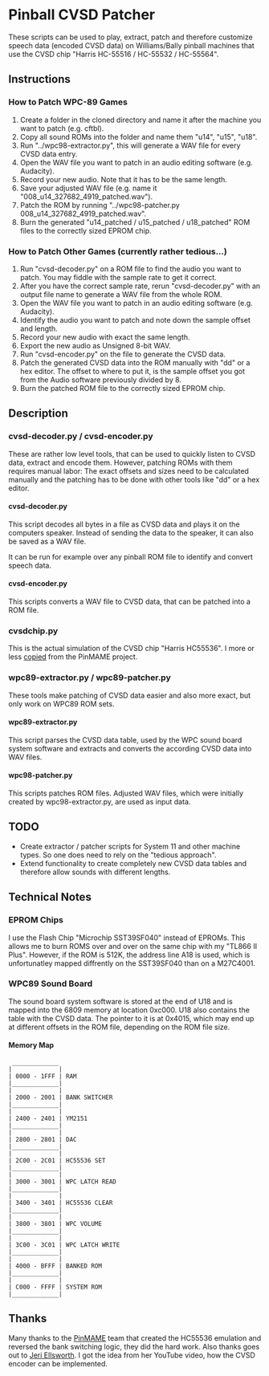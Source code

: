 # Pinball CVSD Patcher

These scripts can be used to play, extract, patch and therefore customize speech data (encoded CVSD data) on Williams/Bally pinball machines that use the CVSD chip "Harris HC-55516 / HC-55532 / HC-55564".

## Instructions
### How to Patch WPC-89 Games
1. Create a folder in the cloned directory and name it after the machine you want to patch (e.g. cftbl).
2. Copy all sound ROMs into the folder and name them "u14", "u15", "u18".
3. Run "../wpc98-extractor.py", this will generate a WAV file for every CVSD data entry.
4. Open the WAV file you want to patch in an audio editing software (e.g. Audacity).
5. Record your new audio. Note that it has to be the same length.
6. Save your adjusted WAV file (e.g. name it "008_u14_327682_4919_patched.wav").
7. Patch the ROM by running "../wpc98-patcher.py 008_u14_327682_4919_patched.wav".
8. Burn the generated "u14_patched / u15_patched / u18_patched" ROM files to the correctly sized EPROM chip.

### How to Patch Other Games (currently rather tedious...)
1. Run "cvsd-decoder.py" on a ROM file to find the audio you want to patch. You may fiddle with the sample rate to get it correct.
2. After you have the correct sample rate, rerun "cvsd-decoder.py" with an output file name to generate a WAV file from the whole ROM.
3. Open the WAV file you want to patch in an audio editing software (e.g. Audacity).
4. Identify the audio you want to patch and note down the sample offset and length.
5. Record your new audio with exact the same length.
6. Export the new audio as Unsigned 8-bit WAV.
7. Run "cvsd-encoder.py" on the file to generate the CVSD data.
8. Patch the generated CVSD data into the ROM manually with "dd" or a hex editor.
   The offset to where to put it, is the sample offset you got from the Audio software previously divided by 8.
9. Burn the patched ROM file to the correctly sized EPROM chip.

## Description
### cvsd-decoder.py / cvsd-encoder.py
These are rather low level tools, that can be used to quickly listen to CVSD data, extract and encode them.
However, patching ROMs with them requires manual labor: The exact offsets and sizes need to be calculated manually
and the patching has to be done with other tools like "dd" or a hex editor.

#### cvsd-decoder.py
This script decodes all bytes in a file as CVSD data and plays it on the computers speaker.
Instead of sending the data to the speaker, it can also be saved as a WAV file.

It can be run for example over any pinball ROM file to identify and convert speech data.

#### cvsd-encoder.py
This scripts converts a WAV file to CVSD data, that can be patched into a ROM file.

### cvsdchip.py
This is the actual simulation of the CVSD chip "Harris HC55536". I more or less [copied](https://github.com/vpinball/pinmame/blob/master/src/sound/hc55516.c) from the PinMAME project.

### wpc89-extractor.py / wpc89-patcher.py
These tools make patching of CVSD data easier and also more exact, but only work on WPC89 ROM sets.

#### wpc89-extractor.py
This script parses the CVSD data table, used by the WPC sound board system software and extracts and converts the according CVSD data into WAV files.

#### wpc98-patcher.py
This scripts patches ROM files. Adjusted WAV files, which were initially created by wpc98-extractor.py, are used as input data.

## TODO
- Create extractor / patcher scripts for System 11 and other machine types. So one does need to rely on the "tedious approach".
- Extend functionality to create completely new CVSD data tables and therefore allow sounds with different lengths.

## Technical Notes
### EPROM Chips
I use the Flash Chip "Microchip SST39SF040" instead of EPROMs. This allows me to burn ROMS over and over on the same chip with my "TL866 II Plus".
However, if the ROM is 512K, the address line A18 is used, which is unfortunatley mapped diffrently on the SST39SF040 than on a M27C4001.

### WPC89 Sound Board
The sound board system software is stored at the end of U18 and is mapped into the 6809 memory at location 0xc000.
U18 also contains the table with the CVSD data. The pointer to it is at 0x4015, which may end up at different offsets in the ROM file,
depending on the ROM file size.
#### Memory Map
     _____________
    |             |
    | 0000 - 1FFF | RAM
    |_____________|
    |             |
    | 2000 - 2001 | BANK SWITCHER
    |_____________|
    |             |
    | 2400 - 2401 | YM2151
    |_____________|
    |             |
    | 2800 - 2801 | DAC
    |_____________|
    |             |
    | 2C00 - 2C01 | HC55536 SET
    |_____________|
    |             |
    | 3000 - 3001 | WPC LATCH READ
    |_____________|
    |             |
    | 3400 - 3401 | HC55536 CLEAR
    |_____________|
    |             |
    | 3800 - 3801 | WPC VOLUME
    |_____________|
    |             |
    | 3C00 - 3C01 | WPC LATCH WRITE
    |_____________|
    |             |
    | 4000 - BFFF | BANKED ROM
    |_____________|
    |             |
    | C000 - FFFF | SYSTEM ROM
    |_____________|


## Thanks
Many thanks to the [PinMAME](https://github.com/vpinball/pinmame) team that created the HC55536 emulation and reversed the bank switching logic, they did the hard work.
Also thanks goes out to [Jeri Ellsworth](https://www.youtube.com/watch?v=2FRGwuxFDE4). I got the idea from her YouTube video, how the CVSD encoder can be implemented.
